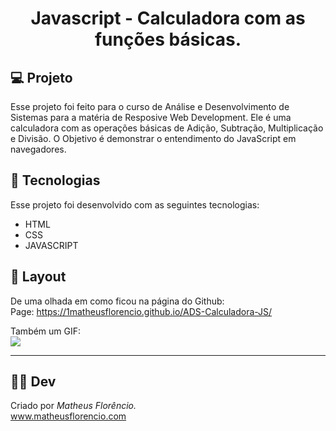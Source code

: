 <h1 align="center">Javascript - Calculadora com as funções básicas.</h1>

## 💻 Projeto

Esse projeto foi feito para o curso de Análise e Desenvolvimento de Sistemas para a matéria de Resposive Web Development.
Ele é uma calculadora com as operações básicas de Adição, Subtração, Multiplicação e Divisão.
O Objetivo é demonstrar o entendimento do JavaScript em navegadores. 

## 🚀 Tecnologias

Esse projeto foi desenvolvido com as seguintes tecnologias:

- HTML
- CSS
- JAVASCRIPT

## 🔖 Layout

De uma olhada em como ficou na página do Github: <br>
Page: https://1matheusflorencio.github.io/ADS-Calculadora-JS/

Também um GIF: <br>
<img src="https://raw.githubusercontent.com/1matheusflorencio/ADS-Front-End-Calculadora/main/README%20arquivos/README-calculadora-javascript-matheus.gif">

---

## 🙋‍♂️ Dev 

Criado por <em>Matheus Florêncio.</em> <br>
www.matheusflorencio.com
